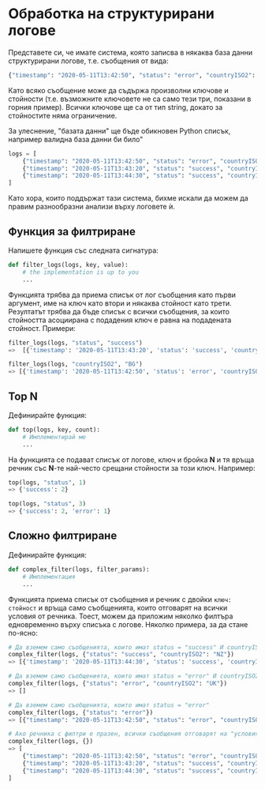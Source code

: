 # Обработка на структурирани логове

Представете си, че имате система, която записва в някаква база данни структурирани логове, т.е. съобщения от вида:


```python
{"timestamp": "2020-05-11T13:42:50", "status": "error", "countryISO2": "BG"}
```

Като всяко съобщение може да съдържа произволни ключове и стойности (т.е. възможните ключовете не са само тези три, показани в горния пример). Всички ключове ще са от тип string, докато за стойностите няма ограничение.

За улеснение, "базата данни" ще бъде обикновен Python списък, например валидна база данни би било"

```python
logs = [
    {"timestamp": "2020-05-11T13:42:50", "status": "error", "countryISO2": "BG"},
    {"timestamp": "2020-05-11T13:43:20", "status": "success", "countryISO2": "UK"},
    {"timestamp": "2020-05-11T13:44:30", "status": "success", "countryISO2": "NZ"},
]
```

Като хора, които поддържат тази система, бихме искали да можем да правим разнообразни анализи върху логовете ѝ.

## Функция за филтриране

Напишете функция със следната сигнатура:

```python
def filter_logs(logs, key, value):
    # the implementation is up to you
    ...
```

Функцията трябва да приема списък от лог съобщения като първи аргумент, име на ключ като втори и някаква стойност като трети. Резултатът трябва да бъде списък с всички съобщения, за които стойността асоциирана с подадения ключ е равна на подадената стойност. Примери:

```python
filter_logs(logs, "status", "success")
=>  [{'timestamp': '2020-05-11T13:43:20', 'status': 'success', 'countryISO2': 'UK'}, {'timestamp': '2020-05-11T13:44:30', 'status': 'success', 'countryISO2': 'NZ'}]

filter_logs(logs, "countryISO2", "BG")
=> [{'timestamp': '2020-05-11T13:42:50', 'status': 'error', 'countryISO2': 'BG'}]
```

## Top N

Дефинирайте функция:

```python
def top(logs, key, count):
    # Имплементирай ме
    ...
```

На функцията се подават списък от логове, ключ и бройка **N** и тя връща речник със **N**-те най-често срещани стойности за този ключ. Например:

```python
top(logs, "status", 1)
=> {'success': 2}

top(logs, "status", 3)
=> {'success': 2, 'error': 1}
```

## Сложно филтриране

Дефинирайте функция:

```python
def complex_filter(logs, filter_params):
    # Имплементация
    ...
```

Функцията приема списък от съобщения и речник с двойки `ключ: стойност` и връща само съобщенията, които отговарят на всички условия от речника. Тоест, можем да приложим няколко филтъра едновременно върху списъка с логове. Няколко примера, за да стане по-ясно:


```python
# Да вземем само съобщенията, които имат status = "success" И countryISO2 = "NZ"
complex_filter(logs, {"status": "success", "countryISO2": "NZ"})
=> [{'timestamp': '2020-05-11T13:44:30', 'status': 'success', 'countryISO2': 'NZ'}]

# Да вземем само съобщенията, които имат status = "error" И countryISO2 = "UK"
complex_filter(logs, {"status": "error", "countryISO2": "UK"})
=> []

# Да вземем само съобщенията, които имат status = "error"
complex_filter(logs, {"status": "error"})
=> [{"timestamp": "2020-05-11T13:42:50", "status": "error", "countryISO2": "BG"}]

# Ако речника с филтри е празен, всички съобщения отговарят на "условията"
complex_filter(logs, {})
=> [
    {"timestamp": "2020-05-11T13:42:50", "status": "error", "countryISO2": "BG"},
    {"timestamp": "2020-05-11T13:43:20", "status": "success", "countryISO2": "UK"},
    {"timestamp": "2020-05-11T13:44:30", "status": "success", "countryISO2": "NZ"},
]
```

